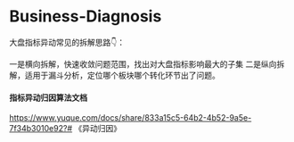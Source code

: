 # Business-Diagnosis

大盘指标异动常见的拆解思路👇： 

一是横向拆解，快速收敛问题范围，找出对大盘指标影响最大的子集 
二是纵向拆解，适用于漏斗分析，定位哪个板块哪个转化环节出了问题。



#### 指标异动归因算法文档
https://www.yuque.com/docs/share/833a15c5-64b2-4b52-9a5e-7f34b3010e92?# 《异动归因》
